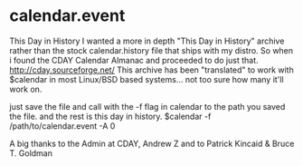 calendar.event
==============

This Day in History
I wanted a more in depth "This Day in History" archive rather than the stock calendar.history file that ships with my distro. So when i found the CDAY Calendar Almanac and proceeded to do just that.
http://cday.sourceforge.net/
This archive has been "translated" to work with $calendar in most Linux/BSD based systems... not too sure how many it'll work on.

just save the file and call with the -f flag in calendar to the path you saved the file. and the rest is this day in history.
$calendar -f /path/to/calendar.event -A 0

A big thanks to the Admin at CDAY, Andrew Z and to Patrick Kincaid & Bruce T. Goldman
